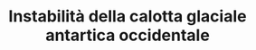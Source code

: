 ---
title: Instabilità della calotta glaciale antartica occidentale
descriptionBody: 
    - La calotta glaciale antartica occidentale (WAIS) è una porzione dell’Antartide che detiene abbastanza ghiaccio per cambiare le coste di tutto il mondo. La maggior parte dei ghiacciai dell’Antartide scorrono per gravità direttamente nelle profondità dell’oceano, la linea di messa a terra è il punto in cui la loro base lascia il fondo del mare e inizia a galleggiare trasformandosi in banchisa. 
    - Insieme allo scioglimento dal basso causato dalle calde acque oceaniche, il riscaldamento globale sta sciogliendo la calotta da sopra, provocando una maggiore fusione della superficie. Ciò consente all’acqua di penetrare in profondità nelle lastre di ghiaccio. Successivamente quest’acqua raffreddandosi, frattura ulteriormente le lastre di ghiaccio dall’interno. 
    - Attualmente la perdita di ghiaccio dal WAIS è compensata dalla estensione (o non arretramento) di altre regioni dell’Antartide grazie alla circolazione dell'Oceano Australe.
consequences:
    description: Se collassasse la calotta glaciale antartica per effetto di eventi a cascata innescati dal continuo ritiro della linea di messa a terra nella regione occidentale, potrebbe causare un innalzamento del livello dei mari di 5 metri. La tendenza alla riduzione della salinità nelle acque antartiche alimentate dalla fusione del ghiaccio influenza la densità delle acque profonde e molto fredde che guidano le correnti oceaniche influenzando il clima in superficie ma soprattutto, potrebbero alterarsi i tempi dei cicli biologici iniziando dal fitoplancton, la base fondamentale della rete alimentare antartica.
index: 2
choords:
    x: 231 
    y: 943
---